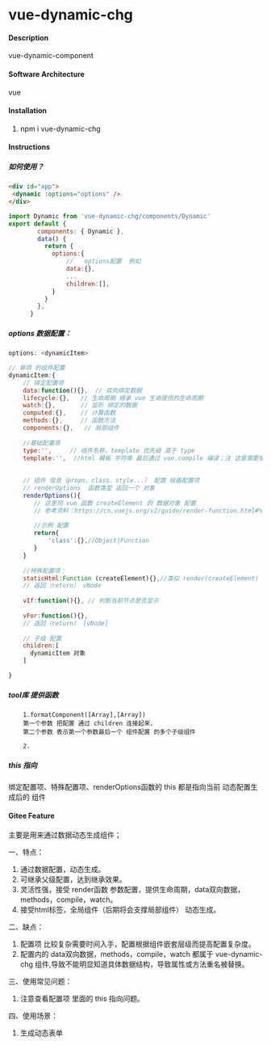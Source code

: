 # vue-dynamic-chg

#### Description
vue-dynamic-component

#### Software Architecture
vue 

#### Installation

1.  npm i vue-dynamic-chg

#### Instructions

##### 如何使用？
 ```html
<div id="app">
  <dynamic :options="options" />
</div>
```

```javascript
import Dynamic from 'vue-dynamic-chg/components/Dynamic'
export default {
        components: { Dynamic },
        data() {
          return {
            options:{
                //   options配置  例如
                data:{},
                ...
                children:[],
            }
          }
        },
      }
```

##### options 数据配置：
```javascript
options: <dynamicItem>

// 单项 的组件配置
dynamicItem:{
    // 绑定配置项 
    data:function(){},  // 双向绑定数据
    lifecycle:{},   // 生命周期 继承 vue 生命提供的生命周期
    watch:{},       // 监听 绑定的数据
    computed:{},    // 计算函数
    methods:{},     // 函数方法
    components:{},   // 局部组件
   
    //基础配置项
    type:'',     // 组件名称，template 优先级 高于 type
    template:'',  //html 模板 字符串 最后通过 vue.compile 编译；注 这里需要使用包含 vue.compile 版本的 vue.js
    
    
    // 组件 信息（props、class、style...） 配置 绘画配置项
    // renderOptions  函数类型 返回一个 对象
    renderOptions(){
       // 这里同 vue 函数 createElement 的 数据对象 配置
       // 参考资料：https://cn.vuejs.org/v2/guide/render-function.html#%E6%B7%B1%E5%85%A5%E6%95%B0%E6%8D%AE%E5%AF%B9%E8%B1%A1
    
       //示例 配置   
       return{
           'class':{},//Object|Function
       }
    }
    
    //特殊配置项：
    staticHtml:Function (createElement){},//类似 render(createElement)
    // 返回（return） vNode
    
    vIf:function(){}, // 判断当前节点是否显示
    
    vFor:function(){},
    // 返回（return） [vNode]
   
    // 子级 配置
    children:[
      dynamicItem 对象
    ]

}

```

##### tool库 提供函数
```
    1.formatComponent([Array],[Array]) 
    第一个参数 把配置 通过 children 连接起来，
    第二个参数 表示第一个参数最后一个 组件配置 的多个子级组件
    
    2.

```
##### this 指向

绑定配置项、特殊配置项、renderOptions函数的 this 都是指向当前 动态配置生成后的 组件


#### Gitee Feature

主要是用来通过数据动态生成组件；

一、特点：
1. 通过数据配置，动态生成。
2. 可继承父级配置，达到继承效果。
3. 灵活性强，接受 render函数 参数配置，提供生命周期，data双向数据，methods，compile，watch。
4. 接受html标签，全局组件（后期将会支撑局部组件） 动态生成。

二、缺点：
1. 配置项 比较复杂需要时间入手，配置根据组件嵌套层级而提高配置复杂度。
2. 配置内的 data双向数据，methods，compile，watch 都属于 vue-dynamic-chg 组件,导致不能明显知道具体数据结构，导致属性或方法重名被替换。

三、使用常见问题：
1. 注意查看配置项 里面的 this 指向问题。

四、使用场景：
1. 生成动态表单